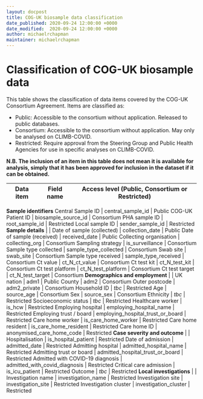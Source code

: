 ```yaml
---
layout: docpost
title: COG-UK biosample data classification
date_published: 2020-09-24 12:00:00 +0000
date_modified:  2020-09-24 12:00:00 +0000
author: michaelrchapman
maintainer: michaelrchapman
---
```


# Classification of COG-UK biosample data

This table shows the classification of data items covered by the COG-UK Consortium Agreement. Items are classified as:
* Public: Accessible to the consortium without application. Released to public databases.
* Consortium: Accessible to the consortium without application. May only be analysed on CLIMB-COVID.
* Restricted: Require approval from the Steering Group and Public Health Agencies for use in specific analyses on CLIMB-COVID.

**N.B. The inclusion of an item in this table does not mean it is available for analysis, simply that it has been approved for inclusion in the dataset if it can be obtained.**

Data item | Field name |  Access level (Public, Consortium or Restricted)
----------|------------|---------------------------------------------------
**Sample identifiers**
Central Sample ID | central_sample_id | Public
COG-UK Patient ID | biosample_source_id | Consortium
PHA sample ID | root_sample_id | Restricted
Local sample ID | sender_sample_id | Restricted
**Sample details** |  | 
Date of sample (collected) | collection_date | Public
Date of sample (received) | received_date | Public
Collecting organisation | collecting_org | Consortium
Sampling strategy | is_surveillance | Consortium
Sample type collected | sample_type_collected | Consortium
Swab site | swab_site | Consortium
Sample type received | sample_type_received | Consortium
Ct value | ct_N_ct_value | Consortium
Ct test kit | ct_N_test_kit | Consortium
Ct test platform | ct_N_test_platform | Consortium
Ct test target | ct_N_test_target | Consortium
**Demographics and employment** |  | 
UK nation | adm1 | Public
County | adm2 | Consortium
Outer postcode | adm2_private | Consortium
Household ID | *tbc* | Restricted
Age | source_age | Consortium
Sex | source_sex | Consortium
Ethnicity | *tbc* | Restricted
Socioeconomic status | *tbc* | Restricted
Healthcare worker | is_hcw | Restricted
Employing hospital | employing_hospital_name | Restricted
Employing trust / board | employing_hospital_trust_or_board | Restricted
Care home worker | is_care_home_worker | Restricted
Care home resident | is_care_home_resident | Restricted
Care home ID | anonymised_care_home_code | Restricted
**Case severity and outcome** |  | 
Hospitalisation | is_hospital_patient | Restricted
Date of admission | admitted_date | Restricted
Admitting hospital | admitted_hospital_name | Restricted
Admitting trust or board | admitted_hospital_trust_or_board | Restricted
Admitted with COVID-19 diagnosis | admitted_with_covid_diagnosis | Restricted
Critical care admission | is_icu_patient | Restricted
Outcome | *tbc* | Restricted
**Local investigations** |  | 
Investigation name | investigation_name | Restricted
Investigation site | investigation_site | Restricted
Investigation cluster | investigation_cluster | Restricted
